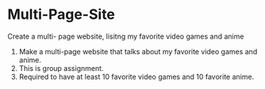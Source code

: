 # Multi-Page-Site
Create a multi- page website, lisitng my favorite video games and anime

1. Make a multi-page website that talks about my favorite video games and anime. 
2. This is group assignment. 
3. Required to have at least 10 favorite video games and 10 favorite anime.

